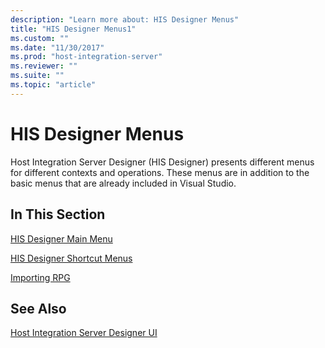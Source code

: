 ```yaml
---
description: "Learn more about: HIS Designer Menus"
title: "HIS Designer Menus1"
ms.custom: ""
ms.date: "11/30/2017"
ms.prod: "host-integration-server"
ms.reviewer: ""
ms.suite: ""
ms.topic: "article"
---
```

# HIS Designer Menus
Host Integration Server Designer (HIS Designer) presents different menus for different contexts and operations. These menus are in addition to the basic menus that are already included in Visual Studio.  
  
## In This Section  
 [HIS Designer Main Menu](../core/his-designer-main-menu1.md)  
  
 [HIS Designer Shortcut Menus](../core/his-designer-shortcut-menus1.md)  
  
 [Importing RPG](../core/importing-rpg1.md)  
  
## See Also  
 [Host Integration Server Designer UI](../core/host-integration-server-designer-ui1.md)
